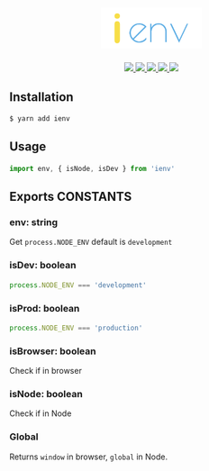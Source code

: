 <h1 align="center">
  <img width="180" src="./assets/logo.png" />
</h1>
<p align="center">
  <a href="https://github.com/rwu823/ienv/releases">
    <img src="https://flat.badgen.net/github/release/rwu823/ienv" />
  </a>
  <a href="https://www.npmjs.com/package/ienv">
    <img src="https://flat.badgen.net/npm/v/ienv" />
  </a>
  <a href="https://circleci.com/gh/rwu823/ienv" alt="Build Status">
    <img src="https://flat.badgen.net/circleci/github/rwu823/ienv/master" />
  </a>
  <a href="https://codecov.io/gh/rwu823/ienv" alt="Coverage">
    <img src="https://flat.badgen.net/codecov/c/github/rwu823/ienv" />
  </a>
  <img src="https://flat.badgen.net/github/license/rwu823/ienv" />
</p>

## Installation

```sh
$ yarn add ienv
```

## Usage

```js
import env, { isNode, isDev } from 'ienv'
```

## Exports CONSTANTS

### env: string

Get `process.NODE_ENV` default is `development`

### isDev: boolean

```js
process.NODE_ENV === 'development'
```

### isProd: boolean

```js
process.NODE_ENV === 'production'
```

### isBrowser: boolean

Check if in browser

### isNode: boolean

Check if in Node

### Global

Returns `window` in browser, `global` in Node.

